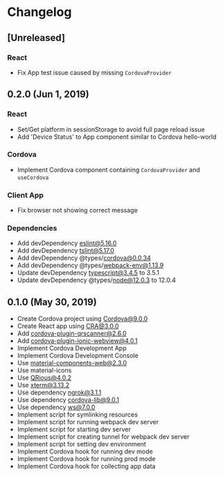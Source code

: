# Changelog

## [Unreleased]

### React

- Fix App test issue caused by missing `CordovaProvider`

## 0.2.0 (Jun 1, 2019)

### React

- Set/Get platform in sessionStorage to avoid full page reload issue
- Add 'Device Status' to App component similar to Cordova hello-world

### Cordova

- Implement Cordova component containing `CordovaProvider` and `useCordova`
  
### Client App

- Fix browser not showing correct message

### Dependencies

- Add devDependency eslint@5.16.0
- Add devDependency tslint@5.17.0
- Add devDependency @types/cordova@0.0.34
- Add devDependency @types/webpack-env@1.13.9
- Update devDependency typescript@3.4.5 to 3.5.1
- Update devDependency @types/node@12.0.3 to 12.0.4

## 0.1.0 (May 30, 2019)

- Create Cordova project using Cordova@9.0.0
- Create React app using CRA@3.0.0
- Add cordova-plugin-qrscanner@2.6.0
- Add cordova-plugin-ionic-webview@4.0.1
- Implement Cordova Development App
- Implement Cordova Development Console
- Use material-components-web@2.3.0
- Use material-icons
- Use QRious@4.0.2
- Use xterm@3.13.2
- Use dependency ngrok@3.1.1
- Use dependency cordova-lib@9.0.1
- Use dependency ws@7.0.0
- Implement script for symlinking resources
- Implement script for running webpack dev server
- Implement script for starting dev server
- Implement script for creating tunnel for webpack dev server
- Implement script for setting dev environment
- Implement Cordova hook for running dev mode
- Implement Cordova hook for running prod mode
- Implement Cordova hook for collecting app data
